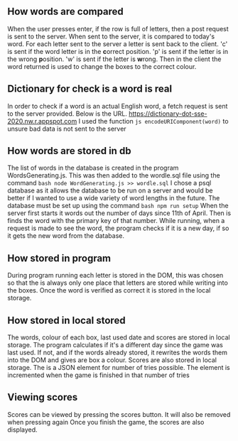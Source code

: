 ## How words are compared
When the user presses enter, if the row is full of letters, then a post request is sent to the server.
When sent to the server, it is compared to today's word. For each letter sent to the server a letter is sent back to the client. 'c' is sent if the word letter is in the **c**orrect position. 'p' is sent if the letter is in the wrong **p**osition. 'w' is sent if the letter is **w**rong.
Then in the client the word returned is used to change the boxes to the correct colour.

## Dictionary for check is a word is real
In order to check if a word is an actual English word, a fetch request is sent to the server provided.
Below is the URL.
https://dictionary-dot-sse-2020.nw.r.appspot.com
I used the function ```js
encodeURIComponent(word)``` to unsure bad data is not sent to the server

## How words are stored in db
The list of words in the database is created in the program WordsGenerating.js. This was then added to the wordle.sql file using the command ```bash
node WordGenerating.js >> wordle.sql```
I chose a psql database as it allows the database to be run on a server and would be better if I wanted to use a wide variety of word lengths in the future.
The database must be set up using the command ```bash
npm run setup```
When the server first starts it words out the number of days since 11th of April. Then is finds the word with the primary key of that number.
While running, when a request is made to see the word, the program checks if it is a new day, if so it gets the new word from the database.

## How stored in program
During program running each letter is stored in the DOM, this was chosen so that the is always only one place that letters are stored while writing into the boxes.
Once the word is verified as correct it is stored in the local storage.

## How stored in local stored
The words, colour of each box, last used date and scores are stored in local storage.
The program calculates if it's a different day since the game was last used.
If not, and if the words already stored, it rewrites the words them into the DOM and gives are box a colour.
Scores are also stored in local storage. The is a JSON element for number of tries possible. The element is incremented when the game is finished in that number of tries

## Viewing scores
Scores can be viewed by pressing the scores button.
It will also be removed when pressing again
Once you finish the game, the scores are also displayed.